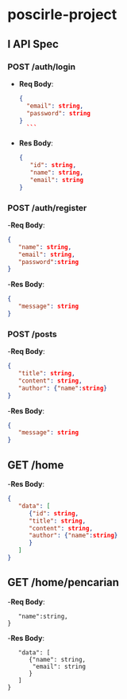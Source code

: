 # poscirle-project
## I API Spec
### POST /auth/login
- **Req Body**:
     ```json
     {
       "email": string,
       "password": string
     }
       ```
- **Res Body**:
     ```json
    {
        "id": string,
        "name": string,
        "email": string
    }
     ```
     
### POST /auth/register
-**Req Body**:
   ```json
   {
      "name": string,
      "email": string,
      "password":string
   }
   ```
-**Res Body**:
   ```json
   {
      "message": string
   }
   ```

### POST /posts
   -**Req Body**:
   ```json
   {
      "title": string,
      "content": string,
      "author": {"name":string}
   }
   ```
   -**Res Body**:
   ```json
   {
      "message": string 
   }
   ```

## GET /home 
   -**Res Body**:
   ```json
   {
      "data": [
         {"id": string,
         "title": string,
         "content": string,
         "author": {"name":string}
         }
      ]
   }
   ```

## GET /home/pencarian 
   -**Req Body**:
   ```json{
      "name":string,
   }
   ```
   -**Res Body**:
   ```json{
      "data": [
         {"name": string,
          "email": string 
         }
      ]
   }
   ```
